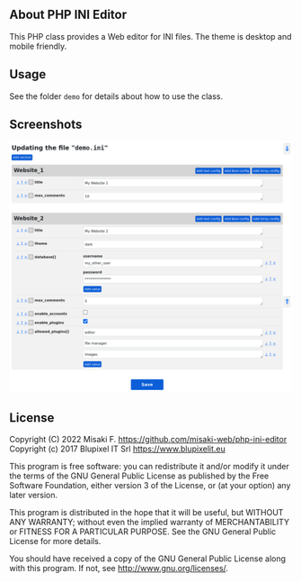 ## About PHP INI Editor

This PHP class provides a Web editor for INI files. The theme is desktop and mobile friendly.

## Usage

See the folder `demo` for details about how to use the class.

## Screenshots

![PHP INI Editor screenshot](https://raw.githubusercontent.com/misaki-web/php-ini-editor/main/images/screenshots/screenshot.png)

## License

Copyright (C) 2022  Misaki F. <https://github.com/misaki-web/php-ini-editor>  
Copyright (c) 2017  Blupixel IT Srl <https://www.blupixelit.eu>

This program is free software: you can redistribute it and/or modify
it under the terms of the GNU General Public License as published by
the Free Software Foundation, either version 3 of the License, or
(at your option) any later version.

This program is distributed in the hope that it will be useful,
but WITHOUT ANY WARRANTY; without even the implied warranty of
MERCHANTABILITY or FITNESS FOR A PARTICULAR PURPOSE.  See the
GNU General Public License for more details.

You should have received a copy of the GNU General Public License
along with this program.  If not, see <http://www.gnu.org/licenses/>.

